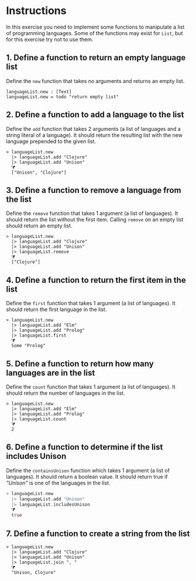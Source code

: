 # Instructions

In this exercise you need to implement some functions to manipulate a list of programming languages. Some of the functions may exist for `List`, but for this exercise try not to use them.

## 1. Define a function to return an empty language list

Define the `new` function that takes no arguments and returns an empty list.

```
languageList.new : [Text]
languageList.new = todo "return empty list"
```

## 2. Define a function to add a language to the list

Define the `add` function that takes 2 arguments (a list of languages and a string literal of a language). It should return the resulting list with the new language prepended to the given list.

```
> languageList.new
  |> languageList.add "Clojure"
  |> languageList.add "Unison"
  ⧩
  ["Unison", "Clojure"]
```

## 3. Define a function to remove a language from the list

Define the `remove` function that takes 1 argument (a list of languages). It should return the list without the first item. Calling `remove` on an empty list should return an empty list.

```
> languageList.new
  |> languageList.add "Clojure"
  |> languageList.add "Unison"
  |> languageList.remove
  ⧩
  ["Clojure"]
```

## 4. Define a function to return the first item in the list

Define the `first` function that takes 1 argument (a list of languages). It should return the first language in the list.

```
> languageList.new
  |> languageList.add "Elm"
  |> languageList.add "Prolog"
  |> languageList.first
  ⧩
  Some "Prolog"
```

## 5. Define a function to return how many languages are in the list

Define the `count` function that takes 1 argument (a list of languages). It should return the number of languages in the list.

```
> languageList.new
  |> languageList.add "Elm"
  |> languageList.add "Prolog"
  |> languageList.count
  ⧩
  2
```

## 6. Define a function to determine if the list includes Unison

Define the `containsUnison` function which takes 1 argument (a list of languages). It should return a boolean value. It should return true if _"Unison"_ is one of the languages in the list.

```elixir
> languageList.new
  |> languageList.add "Unison"
  |> languageList.includesUnison
  ⧩
  true
```

## 7. Define a function to create a string from the list


```
> languageList.new
  |> languageList.add "Clojure"
  |> languageList.add "Unison"
  |> languageList.join ", "
  ⧩
  "Unison, Clojure"
```
